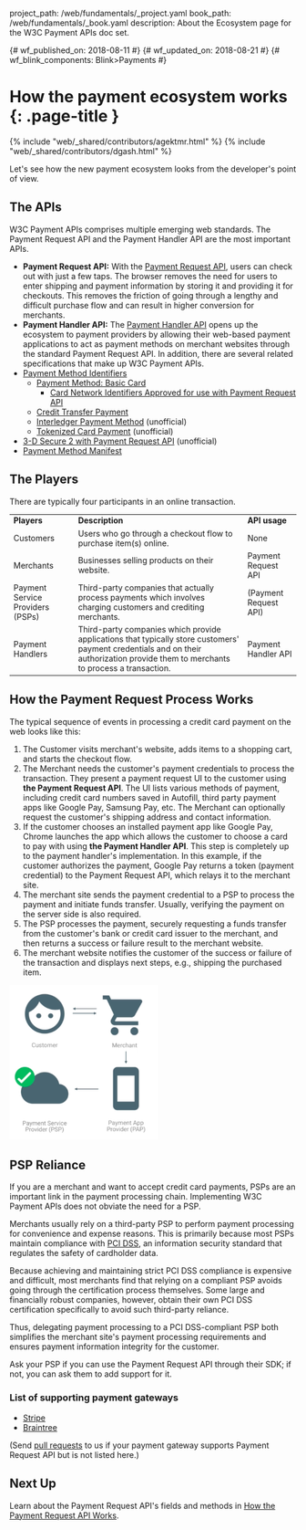 project_path: /web/fundamentals/_project.yaml
book_path: /web/fundamentals/_book.yaml
description: About the Ecosystem page for the W3C Payment APIs doc set.

{# wf_published_on: 2018-08-11 #}
{# wf_updated_on: 2018-08-21 #}
{# wf_blink_components: Blink>Payments #}

# How the payment ecosystem works {: .page-title }

{% include "web/_shared/contributors/agektmr.html" %}
{% include "web/_shared/contributors/dgash.html" %}

Let's see how the new payment ecosystem looks from the developer's point of view.

## The APIs

W3C Payment APIs comprises multiple emerging web standards. The Payment Request 
API and the Payment Handler API are the most important APIs.

*   **Payment Request API:** With the [Payment Request
    API](https://www.w3.org/TR/payment-request/), users can check out with just
    a few taps. The browser removes the need for users to enter shipping and
    payment information by storing it and providing it for checkouts. This
    removes the friction of going through a lengthy and difficult purchase flow
    and can result in higher conversion for merchants.
*   **Payment Handler API:** The [Payment Handler
    API](https://w3c.github.io/payment-handler/) opens up the ecosystem to
    payment providers by allowing their web-based payment applications to act as
    payment methods on merchant websites through the standard Payment Request
    API. In addition, there are several related specifications that make up 
    W3C Payment APIs.
*   [Payment Method Identifiers](https://w3c.github.io/payment-method-id/)
    *   [Payment Method: Basic
        Card](https://w3c.github.io/payment-method-basic-card/)
        *   [Card Network Identifiers Approved for use with Payment Request
            API](https://www.w3.org/Payments/card-network-ids)
    *   [Credit Transfer
        Payment](https://w3c.github.io/payment-method-credit-transfer/)
    *   [Interledger Payment
        Method](https://w3c.github.io/webpayments/proposals/interledger/)
        (unofficial)
    *   [Tokenized Card
        Payment](https://w3c.github.io/webpayments-methods-tokenization/index.html)
        (unofficial)
*   [3-D Secure 2 with Payment Request API](https://w3c.github.io/3ds/)
    (unofficial)
*   [Payment Method Manifest](https://w3c.github.io/payment-method-manifest/)

## The Players

There are typically four participants in an online transaction.

<table>
  <tr>
   <td><strong>Players</strong>
   </td>
   <td><strong>Description</strong>
   </td>
   <td><strong>API usage</strong>
   </td>
  </tr>
  <tr>
   <td>Customers
   </td>
   <td>Users who go through a checkout flow to purchase item(s) online.
   </td>
   <td>None
   </td>
  </tr>
  <tr>
   <td>Merchants
   </td>
   <td>Businesses selling products on their website.
   </td>
   <td>Payment Request API
   </td>
  </tr>
  <tr>
   <td>Payment Service Providers (PSPs)
   </td>
   <td>Third-party companies that actually process payments which involves
   charging customers and crediting merchants.
   </td>
   <td>(Payment Request API)
   </td>
  </tr>
  <tr>
   <td>Payment Handlers
   </td>
   <td>Third-party companies which provide applications that typically store
   customers' payment credentials and on their authorization provide them to
   merchants to process a transaction.
   </td>
   <td>Payment Handler API
   </td>
  </tr>
</table>

## How the Payment Request Process Works

The typical sequence of events in processing a credit card payment on the web
looks like this:

1.  The Customer visits merchant's website, adds items to a shopping cart, and
    starts the checkout flow.
1.  The Merchant needs the customer's payment credentials to process the
    transaction. They present a payment request UI to the customer using **the
    Payment Request API**. The UI lists various methods of payment, including
    credit card numbers saved in Autofill, third party payment apps like Google
    Pay, Samsung Pay, etc. The Merchant can optionally request the customer's
    shipping address and contact information.
1.  If the customer chooses an installed payment app like Google Pay, Chrome
    launches the app which allows the customer to choose a card to pay with
    using **the Payment Handler API**. This step is completely up to the payment
    handler's implementation. In this example, if the customer authorizes the
    payment, Google Pay returns a token (payment credential) to the Payment
    Request API, which relays it to the merchant site.
1.  The merchant site sends the payment credential to a PSP to process the
    payment and initiate funds transfer. Usually, verifying the payment on the
    server side is also required.
1.  The PSP processes the payment, securely requesting a funds transfer from the
    customer's bank or credit card issuer to the merchant, and then returns a
    success or failure result to the merchant website.
1.  The merchant website notifies the customer of the success or failure of the
    transaction and displays next steps, e.g., shipping the purchased item.

<img src="../images/2-image1.png" />

## PSP Reliance

If you are a merchant and want to accept credit card payments, PSPs are an
important link in the payment processing chain. Implementing W3C Payment APIs 
does not obviate the need for a PSP.

Merchants usually rely on a third-party PSP to perform payment processing for
convenience and expense reasons. This is primarily because most PSPs maintain
compliance with [PCI
DSS](https://en.wikipedia.org/wiki/Payment_Card_Industry_Data_Security_Standard),
an information security standard that regulates the safety of cardholder data.

Because achieving and maintaining strict PCI DSS compliance is expensive and
difficult, most merchants find that relying on a compliant PSP avoids going
through the certification process themselves. Some large and financially robust
companies, however, obtain their own PCI DSS certification specifically to avoid
such third-party reliance.

Thus, delegating payment processing to a PCI DSS-compliant PSP both simplifies
the merchant site's payment processing requirements and ensures payment
information integrity for the customer.

Ask your PSP if you can use the Payment Request API through their SDK; if not,
you can ask them to add support for it.

### List of supporting payment gateways

*   [Stripe](https://stripe.com/docs/stripe-js/elements/payment-request-button)
*   [Braintree](https://developers.braintreepayments.com/guides/payment-request/overview)

(Send [pull requests](https://github.com/google/WebFundamentals/pulls) to us if
your payment gateway supports Payment Request API but is not listed here.)

## Next Up

Learn about the Payment Request API's fields and methods in [How the Payment
Request API
Works](https://docs.google.com/document/d/1xlhsGaCB5jEiq0MMWPwg7ve4d6YcswW2_8jg6BWUMTI/edit).
